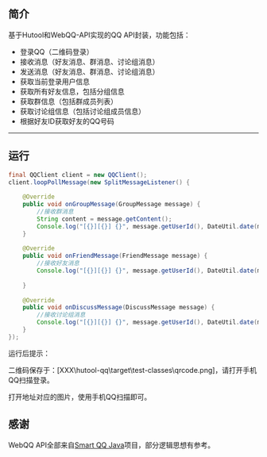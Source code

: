 ## 简介

基于Hutool和WebQQ-API实现的QQ API封装，功能包括：

- 登录QQ（二维码登录）
- 接收消息（好友消息、群消息、讨论组消息）
- 发送消息（好友消息、群消息、讨论组消息）
- 获取当前登录用户信息
- 获取所有好友信息，包括分组信息
- 获取群信息（包括群成员列表）
- 获取讨论组信息（包括讨论组成员信息）
- 根据好友ID获取好友的QQ号码

-------------------------------------------------------------------------------

## 运行

```java
final QQClient client = new QQClient();
client.loopPollMessage(new SplitMessageListener() {
	
	@Override
	public void onGroupMessage(GroupMessage message) {
		//接收群消息
		String content = message.getContent();
		Console.log("[{}][{}] {}", message.getUserId(), DateUtil.date(message.getTime()).toTimeStr(), message.getContent());
	}
	
	@Override
	public void onFriendMessage(FriendMessage message) {
		//接收好友消息
		Console.log("[{}][{}] {}", message.getUserId(), DateUtil.date(message.getTime()).toTimeStr(), message.getContent());
		
	}
	
	@Override
	public void onDiscussMessage(DiscussMessage message) {
		//接收讨论组消息
		Console.log("[{}][{}] {}", message.getUserId(), DateUtil.date(message.getTime()).toTimeStr(), message.getContent());
	}
});
```

运行后提示：

二维码保存于：[XXX\hutool-qq\target\test-classes\qrcode.png]，请打开手机QQ扫描登录。

打开地址对应的图片，使用手机QQ扫描即可。

## 感谢

WebQQ API全部来自[Smart QQ Java](https://github.com/ScienJus/smartqq)项目，部分逻辑思想有参考。